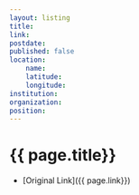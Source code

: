 ```yaml
---
layout: listing
title:
link:
postdate: 
published: false
location:
	name: 
	latitude: 
	longitude: 
institution: 
organization: 
position: 
---
```



# {{ page.title}}

* [Original Link]({{ page.link}})